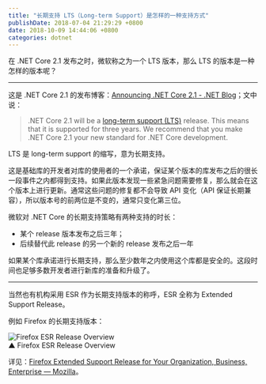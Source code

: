 ```yaml
---
title: "长期支持 LTS（Long-term Support）是怎样的一种支持方式"
publishDate: 2018-07-04 21:29:29 +0800
date: 2018-10-09 14:44:06 +0800
categories: dotnet
---
```


在 .NET Core 2.1 发布之时，微软称之为一个 LTS 版本，那么 LTS 的版本是一种怎样的版本呢？

---

这是 .NET Core 2.1 的发布博客：[Announcing .NET Core 2.1 - .NET Blog](https://blogs.msdn.microsoft.com/dotnet/2018/05/30/announcing-net-core-2-1/)；文中说：

> .NET Core 2.1 will be a [long-term support (LTS)](https://github.com/dotnet/core/blob/master/microsoft-support.md) release. This means that it is supported for three years. We recommend that you make .NET Core 2.1 your new standard for .NET Core development.

LTS 是 long-term support 的缩写，意为长期支持。

这是基础库的开发者对库的使用者的一个承诺，保证某个版本的库发布之后的很长一段事件之内都得到支持。如果此版本发现一些紧急问题需要修复，那么就会在这个版本上进行更新。通常这些问题的修复都不会导致 API 变化（API 保证长期兼容），所以版本号的前两位是不变的，通常只变化第三位。

微软对 .NET Core 的长期支持策略有两种支持的时长：

- 某个 release 版本发布之后三年；
- 后续替代此 release 的另一个新的 release 发布之后一年

如果某个库承诺进行长期支持，那么至少数年之内使用这个库都是安全的。这段时间也足够多数开发者进行新库的准备和升级了。

---

当然也有机构采用 ESR 作为长期支持版本的称呼，ESR 全称为 Extended Support Release。

例如 Firefox 的长期支持版本：

![Firefox ESR Release Overview](https://www.mozilla.org/media/img/firefox/organizations/release-overview.d8ca18efe06f.png)  
▲ Firefox ESR Release Overview

详见：[Firefox Extended Support Release for Your Organization, Business, Enterprise — Mozilla](https://www.mozilla.org/en-US/firefox/organizations/)。
